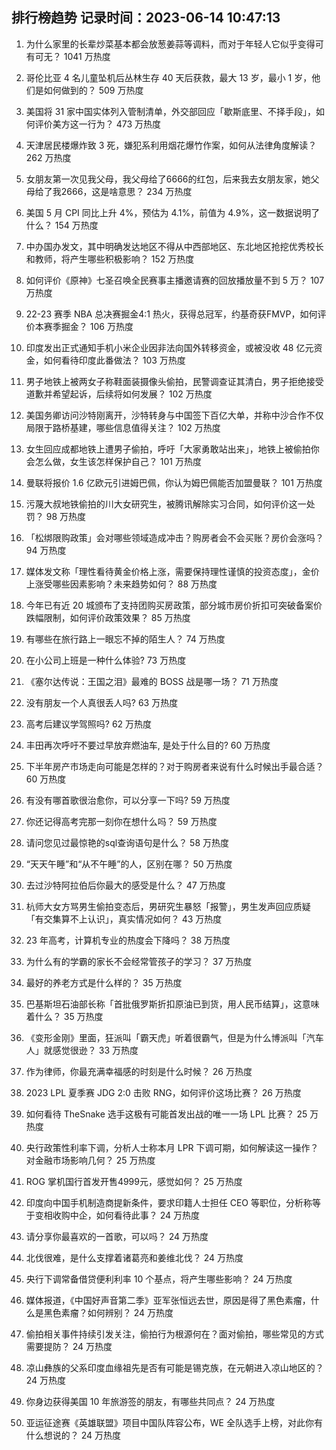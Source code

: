 
## 排行榜趋势 记录时间：2023-06-14 10:47:13
  
  1. 为什么家里的长辈炒菜基本都会放葱姜蒜等调料，而对于年轻人它似乎变得可有可无？ 1041 万热度
    
  2. 哥伦比亚 4 名儿童坠机后丛林生存 40 天后获救，最大 13 岁，最小 1 岁，他们是如何做到的？ 509 万热度
    
  3. 美国将 31 家中国实体列入管制清单，外交部回应「歇斯底里、不择手段」，如何评价美方这一行为？ 473 万热度
    
  4. 天津居民楼爆炸致 3 死，嫌犯系利用烟花爆竹作案，如何从法律角度解读？ 262 万热度
    
  5. 女朋友第一次见我父母，我父母给了6666的红包，后来我去女朋友家，她父母给了我2666，这是啥意思？ 234 万热度
    
  6. 美国 5 月 CPI 同比上升 4%，预估为 4.1%，前值为 4.9%，这一数据说明了什么？ 154 万热度
    
  7. 中办国办发文，其中明确发达地区不得从中西部地区、东北地区抢挖优秀校长和教师，将产生哪些积极影响？ 152 万热度
    
  8. 如何评价《原神》七圣召唤全民赛事主播邀请赛的回放播放量不到 5 万？ 107 万热度
    
  9. 22-23 赛季 NBA 总决赛掘金4:1 热火，获得总冠军，约基奇获FMVP，如何评价本赛季掘金？ 106 万热度
    
  10. 印度发出正式通知手机小米企业因非法向国外转移资金，或被没收 48 亿元资金，如何看待印度此番做法？ 103 万热度
    
  11. 男子地铁上被两女子称鞋面装摄像头偷拍，民警调查证其清白，男子拒绝接受道歉并希望起诉，后续将如何发展？ 102 万热度
    
  12. 美国务卿访问沙特刚离开，沙特转身与中国签下百亿大单，并称中沙合作不仅局限于路桥基建，哪些信息值得关注？ 102 万热度
    
  13. 女生回应成都地铁上遭男子偷拍，呼吁「大家勇敢站出来」，地铁上被偷拍你会怎么做，女生该怎样保护自己？ 101 万热度
    
  14. 曼联将报价 1.6 亿欧元引进姆巴佩，你认为姆巴佩能否加盟曼联？ 101 万热度
    
  15. 污蔑大叔地铁偷拍的川大女研究生，被腾讯解除实习合同，如何评价这一处罚？ 98 万热度
    
  16. 「松绑限购政策」会对哪些领域造成冲击？购房者会不会买账？房价会涨吗？ 94 万热度
    
  17. 媒体发文称「理性看待黄金价格上涨，需要保持理性谨慎的投资态度」，金价上涨受哪些因素影响？未来趋势如何？ 88 万热度
    
  18. 今年已有近 20 城颁布了支持团购买房政策，部分城市房价折扣可突破备案价跌幅限制，如何评价政策效果？ 85 万热度
    
  19. 有哪些在旅行路上一眼忘不掉的陌生人？ 74 万热度
    
  20. 在小公司上班是一种什么体验? 73 万热度
    
  21. 《塞尔达传说：王国之泪》最难的 BOSS 战是哪一场？ 71 万热度
    
  22. 没有朋友一个人真很丢人吗? 63 万热度
    
  23. 高考后建议学驾照吗? 62 万热度
    
  24. 丰田再次呼吁不要过早放弃燃油车, 是处于什么目的? 60 万热度
    
  25. 下半年房产市场走向可能是怎样的？对于购房者来说有什么时候出手最合适？ 60 万热度
    
  26. 有没有哪首歌很治愈你，可以分享一下吗? 59 万热度
    
  27. 你还记得高考完那一刻你在想什么吗？ 59 万热度
    
  28. 请问您见过最惊艳的sql查询语句是什么？ 58 万热度
    
  29. “天天午睡”和“从不午睡”的人，区别在哪？ 50 万热度
    
  30. 去过沙特阿拉伯后你最大的感受是什么？ 47 万热度
    
  31. 杭师大女方骂男生偷拍变态后，男研究生暴怒「报警」，男生发声回应质疑「有交集算不上认识」，真实情况如何？ 43 万热度
    
  32. 23 年高考，计算机专业的热度会下降吗？ 38 万热度
    
  33. 为什么有的学霸的家长不会经常管孩子的学习？ 37 万热度
    
  34. 最好的养老方式是什么样的？ 35 万热度
    
  35. 巴基斯坦石油部长称「首批俄罗斯折扣原油已到货，用人民币结算」，这意味着什么？ 35 万热度
    
  36. 《变形金刚》里面，狂派叫「霸天虎」听着很霸气，但是为什么博派叫「汽车人」就感觉很逊？ 33 万热度
    
  37. 作为律师，你最充满幸福感的时刻是什么时候？ 26 万热度
    
  38. 2023 LPL 夏季赛 JDG 2:0 击败 RNG，如何评价这场比赛？ 26 万热度
    
  39. 如何看待 TheSnake 选手这极有可能首发出战的唯一一场 LPL 比赛？ 25 万热度
    
  40. 央行政策性利率下调，分析人士称本月 LPR 下调可期，如何解读这一操作？对金融市场影响几何？ 25 万热度
    
  41. ROG 掌机国行首发开售4999元，感觉如何？ 25 万热度
    
  42. 印度向中国手机制造商提新条件，要求印籍人士担任 CEO 等职位，分析称等于变相收购中企，如何看待此事？ 24 万热度
    
  43. 请分享你最喜欢的一首歌，可以吗？ 24 万热度
    
  44. 北伐很难，是什么支撑着诸葛亮和姜维北伐？ 24 万热度
    
  45. 央行下调常备借贷便利利率 10 个基点，将产生哪些影响？ 24 万热度
    
  46. 媒体报道，《中国好声音第二季》亚军张恒远去世，原因是得了黑色素瘤，什么是黑色素瘤？如何辨别？ 24 万热度
    
  47. 偷拍相关事件持续引发关注，偷拍行为根源何在？面对偷拍，哪些常见的方式需要提防？ 24 万热度
    
  48. 凉山彝族的父系印度血缘祖先是否有可能是锡克族，在元朝进入凉山地区的？ 24 万热度
    
  49. 你身边获得美国 10 年旅游签的朋友，有哪些共同点？ 24 万热度
    
  50. 亚运征途赛《英雄联盟》项目中国队阵容公布，WE 全队选手上榜，对此你有什么想说的？ 24 万热度
    